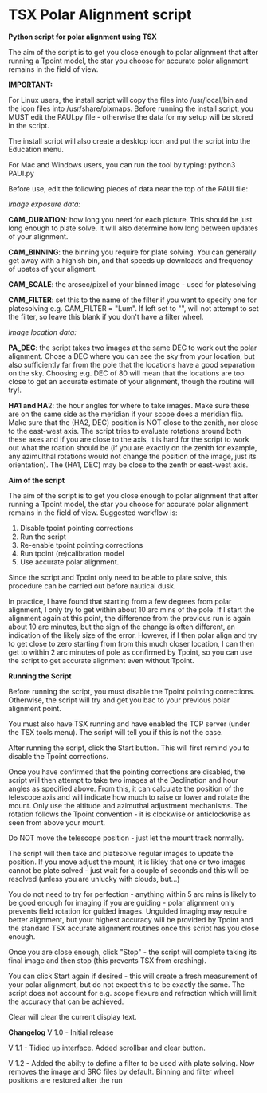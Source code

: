# TSX Polar Alignment script

**Python script for polar alignment using TSX**

The aim of the script is to get you close enough to polar alignment that
after running a Tpoint model, the star you choose for accurate polar alignment
remains in the field of view. 
 
**IMPORTANT:**

For Linux users, the install script will copy the files into /usr/local/bin and
the icon files into /usr/share/pixmaps. Before running the install script, you
MUST edit the PAUI.py file - otherwise the data for my setup will be stored
in the script.

The install script will also create a desktop icon and put the script into the
Education menu.

For Mac and Windows users, you can run the tool by typing: python3 PAUI.py

Before use, edit the following pieces of data near the top
of the PAUI file:

_Image exposure data:_

**CAM_DURATION**: how long you need for each picture. This should be just long
enough to plate solve. It will also determine how long between updates of
your alignment.

**CAM_BINNING**: the binning you require for plate solving. You can generally
get away with a highish bin, and that speeds up downloads and frequency of
upates of your aligment.

**CAM_SCALE**: the arcsec/pixel of your binned image - used for platesolving

**CAM_FILTER**: set this to the name of the filter if you want to specify one
for platesolving e.g. CAM_FILTER = "Lum". If left set to "", will not
attempt to set the filter, so leave this blank if you don't have a filter
wheel.

_Image location data:_

**PA_DEC**: the script takes two images at the same DEC to work out the
polar alignment.  Chose a DEC where you can see the sky from your
location, but also sufficiently far from the pole that the locations have
a good separation on the sky. Choosing e.g. DEC of 80 will mean that
the locations are too close to get an accurate estimate of your alignment,
though the routine will try!.

**HA1 and HA**2: the hour angles for where to take images. Make sure these are
on the same side as the meridian if your scope does a meridian flip. Make
sure that the (HA2, DEC) position is NOT close to the zenith, nor close
to the east-west axis. The script tries to evaluate rotations around both
these axes and if you are close to the axis, it is hard for the script
to work out what the roation should be (if you are exactly on the zenith for
example, any azimulthal rotations would not change the position of the image,
just its orientation). The (HA1, DEC) may be close to the zenth or
east-west axis.

**Aim of the script**

The aim of the script is to get you close enough to polar alignment that
after running a Tpoint model, the star you choose for accurate polar alignment
remains in the field of view. Suggested workflow is:

1) Disable tpoint pointing corrections
2) Run the script
3) Re-enable tpoint pointing corrections
4) Run tpoint (re)calibration model
5) Use accurate polar alignment.

Since the script and Tpoint only need to be able to plate solve, this
procedure can be carried out before nautical dusk.

In practice, I have found that starting from a few degrees from polar alignment,
I only try to get within about 10 arc mins of the pole. If I start the
alignment again at this point, the difference from the previous run is again
about 10 arc minutes, but the sign of the change is often different, an
indication of the likely size of the error. However, if I then polar align
and try to get close to zero starting from from this much closer location,
I can then get to within 2 arc minutes of pole as confirmed by Tpoint, so you
can use the script to get accurate alignment even without Tpoint.

**Running the Script**

Before running the script, you must disable the Tpoint pointing corrections.
Otherwise, the script will try and get you bac to your previous polar
alignment point. 

You must also have TSX running and have enabled the TCP server (under the
TSX tools menu). The script will tell you if this is not the case.

After running the script, click the Start button. This will first remind
you to disable the Tpoint corrections.

Once you have confirmed that the pointing corrections are disabled, the script
will then attempt to take two images at the Declination and hour
angles as specified above. From this, it can calculate the position of the
telescope axis and will indicate how much to raise or lower and rotate
the mount. Only use the altitude and azimuthal adjustment mechanisms. The
rotation follows the Tpoint convention - it is clockwise or anticlockwise
as seen from above your mount.

Do NOT move the telescope position - just let the mount track normally.

The script will then take and platesolve regular images to update the position.
If you move adjust the mount, it is likley that one or two images cannot be
plate solved - just wait for a couple of seconds and this will be resolved
(unless you are unlucky with clouds, but...)

You do not need to try for perfection - anything within 5 arc mins is likely
to be good enough for imaging if you are guiding - polar alignment only
prevents field rotation for guided images. Unguided imaging may require better
alignment, but your highest accuracy will be provided by Tpoint and the
standard TSX accurate alignment routines once this script has you close enough.

Once you are close enough, click "Stop" - the script will complete taking
its final image and then stop (this prevents TSX from crashing).

You can click Start again if desired - this will create a fresh
measurement of your polar alignment, but do not expect this to be exactly
the same. The script does not account for e.g. scope flexure and refraction
which will limit the accuracy that can be achieved.

Clear will clear the current display text.

**Changelog**
V 1.0  - Initial release

V 1.1  - Tidied up interface. Added scrollbar and clear button.

V 1.2  - Added the abilty to define a filter to be used with plate solving.
         Now removes the image and SRC files by default.
	 Binning and filter wheel positions are restored after the run

